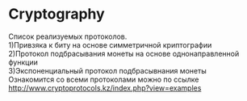 # Cryptography
Список реализуемых протоколов.  
1)Привзяка к биту на основе симметричной криптографии  
2)Протокол подбрасывания монеты на основе однонаправленной функции  
3)Экспоненциальный протокол подбрасывнания монеты  
Ознакомится со всеми протоколами можно по ссылке http://www.cryptoprotocols.kz/index.php?view=examples 
